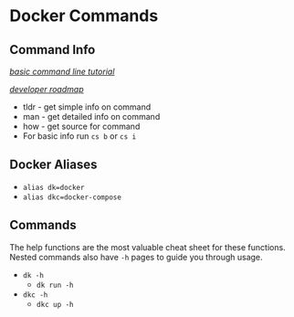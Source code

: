 # Docker Commands

## Command Info

*[basic command line tutorial](https://ubuntu.com/tutorials/command-line-for-beginners#1-overview)*

*[developer roadmap](https://github.com/kamranahmedse/developer-roadmap)*

* tldr - get simple info on command
* man - get detailed info on command
* how - get source for command
* For basic info run `cs b` or `cs i`

## Docker Aliases

* `alias dk=docker`
* `alias dkc=docker-compose`

## Commands

The help functions are the most valuable cheat sheet for these functions. Nested commands also have `-h` pages to guide you through usage.

* `dk -h`
    * `dk run -h`
* `dkc -h`
    * `dkc up -h`
